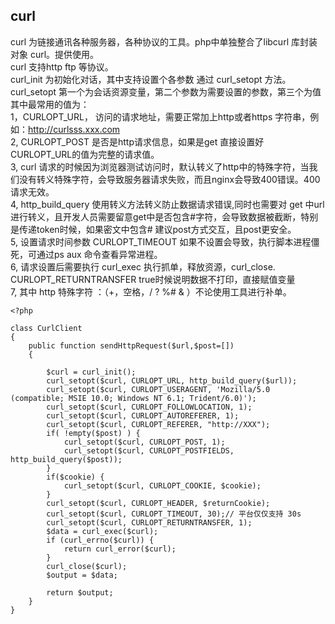 ## curl 
curl 为链接通讯各种服务器，各种协议的工具。php中单独整合了libcurl 库封装对象 curl。提供使用。<br>
curl 支持http ftp 等协议。<br>
curl_init 为初始化对话，其中支持设置个各参数 通过 curl_setopt 方法。<br>
curl_setopt 第一个为会话资源变量，第二个参数为需要设置的参数，第三个为值<br>
其中最常用的值为：<br>
    1，CURLOPT_URL， 访问的请求地址，需要正常加上http或者https 字符串，例如：http://curlsss.xxx.com<br>
    2, CURLOPT_POST  是否是http请求信息，如果是get 直接设置好 CURLOPT_URL的值为完整的请求值。<br>
    3, curl 请求的时候因为浏览器测试访问时，默认转义了http中的特殊字符，当我们没有转义特殊字符，会导致服务器请求失败，而且nginx会导致400错误。400 请求无效。<br>
    4, http_build_query 使用转义方法转义防止数据请求错误,同时也需要对 get 中url 进行转义，且开发人员需要留意get中是否包含#字符，会导致数据被截断，特别是传递token时候，如果密文中包含\# 建议post方式交互，且post更安全。<br>
    5, 设置请求时间参数 CURLOPT_TIMEOUT 如果不设置会导致，执行脚本进程僵死，可通过ps aux 命令查看异常进程。<br>
    6, 请求设置后需要执行 curl_exec 执行抓单，释放资源，curl_close. CURLOPT_RETURNTRANSFER true时候说明数据不打印，直接赋值变量<br>
    7, 其中 http 特殊字符 ：（+，空格，/ ? %# & ）不论使用工具进行补单。<br>
```
<?php

class CurlClient
{
	public function sendHttpRequest($url,$post=[])
    {

        $curl = curl_init();
        curl_setopt($curl, CURLOPT_URL, http_build_query($url));
        curl_setopt($curl, CURLOPT_USERAGENT, 'Mozilla/5.0 (compatible; MSIE 10.0; Windows NT 6.1; Trident/6.0)');
        curl_setopt($curl, CURLOPT_FOLLOWLOCATION, 1);
        curl_setopt($curl, CURLOPT_AUTOREFERER, 1);
        curl_setopt($curl, CURLOPT_REFERER, "http://XXX");
        if( !empty($post) ) {
            curl_setopt($curl, CURLOPT_POST, 1);
            curl_setopt($curl, CURLOPT_POSTFIELDS, http_build_query($post));
        }
        if($cookie) {
            curl_setopt($curl, CURLOPT_COOKIE, $cookie);
        }
        curl_setopt($curl, CURLOPT_HEADER, $returnCookie);
        curl_setopt($curl, CURLOPT_TIMEOUT, 30);// 平台仅仅支持 30s
        curl_setopt($curl, CURLOPT_RETURNTRANSFER, 1);
        $data = curl_exec($curl);
        if (curl_errno($curl)) {
            return curl_error($curl);
        }
        curl_close($curl);
        $output = $data;
        
        return $output;
    }
}
```
